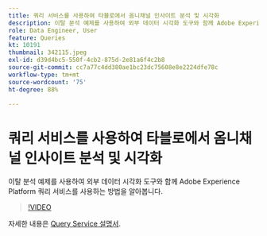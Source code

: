 ```yaml
---
title: 쿼리 서비스를 사용하여 타블로에서 옴니채널 인사이트 분석 및 시각화
description: 이탈 분석 예제를 사용하여 외부 데이터 시각화 도구와 함께 Adobe Experience Platform 쿼리 서비스를 사용하는 방법을 알아봅니다.
role: Data Engineer, User
feature: Queries
kt: 10191
thumbnail: 342115.jpeg
exl-id: d39d4bc5-550f-4cb2-875d-2e81a6f4c2b8
source-git-commit: cc7a77c4dd380ae1bc23dc75608e8e2224dfe78c
workflow-type: tm+mt
source-wordcount: '75'
ht-degree: 88%

---
```


# 쿼리 서비스를 사용하여 타블로에서 옴니채널 인사이트 분석 및 시각화

이탈 분석 예제를 사용하여 외부 데이터 시각화 도구와 함께 Adobe Experience Platform 쿼리 서비스를 사용하는 방법을 알아봅니다.

>[!VIDEO](https://video.tv.adobe.com/v/342115?quality=12&learn=on)

자세한 내용은 [Query Service 설명서](https://experienceleague.adobe.com/docs/experience-platform/query/home.html?lang=ko).
